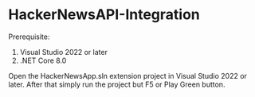 # HackerNewsAPI-Integration

Prerequisite:

1. Visual Studio 2022 or later
2. .NET Core 8.0

Open the HackerNewsApp.sln extension project in Visual Studio 2022 or later. After that simply run the project but F5 or Play Green button.
